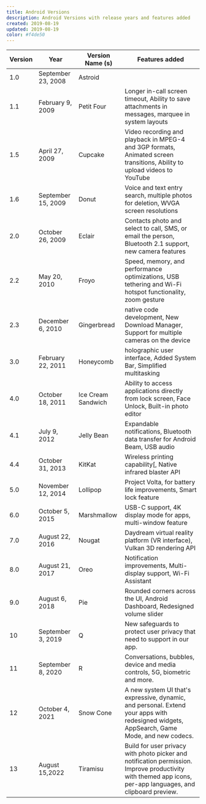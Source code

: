 ```yaml
---
title: Android Versions
description: Android Versions with release years and features added
created: 2019-08-19
updated: 2019-08-19
color: #f4de50
---
```


| Version | Year | Version Name (s) | Features added |
|--------|--------|--------|--------|
|1.0|September 23, 2008|Astroid||
|1.1|February 9, 2009|Petit Four|Longer in-call screen timeout, Ability to save attachments in messages, marquee in system layouts|
|1.5|April 27, 2009	|Cupcake|Video recording and playback in MPEG-4 and 3GP formats, Animated screen transitions, Ability to upload videos to YouTube|
|1.6|September 15, 2009|Donut|Voice and text entry search, multiple photos for deletion, WVGA screen resolutions|
|2.0|October 26, 2009|Eclair|Contacts photo and select to call, SMS, or email the person, Bluetooth 2.1 support, new camera features|
|2.2|May 20, 2010|Froyo|Speed, memory, and performance optimizations, USB tethering and Wi-Fi hotspot functionality,  zoom gesture|
|2.3|December 6, 2010|Gingerbread|native code development, New Download Manager, Support for multiple cameras on the device|
|3.0|February 22, 2011|Honeycomb|holographic user interface, Added System Bar, Simplified multitasking|
|4.0|October 18, 2011|Ice Cream Sandwich|Ability to access applications directly from lock screen, Face Unlock, Built-in photo editor|
|4.1|July 9, 2012|Jelly Bean|Expandable notifications, Bluetooth data transfer for Android Beam, USB audio|
|4.4|October 31, 2013|KitKat|Wireless printing capability[, Native infrared blaster API |
|5.0|November 12, 2014|Lollipop|Project Volta, for battery life improvements, Smart lock feature |
|6.0|October 5, 2015|Marshmallow|USB-C support, 4K display mode for apps, multi-window feature |
|7.0|August 22, 2016|Nougat|Daydream virtual reality platform (VR interface), Vulkan 3D rendering API |
|8.0|August 21, 2017|Oreo|Notification improvements, Multi-display support, Wi-Fi Assistant |
|9.0|August 6, 2018|Pie|Rounded corners across the UI, Android Dashboard, Redesigned volume slider |
|10|September 3, 2019|Q|New safeguards to protect user privacy that need to support in our app. |
|11|September 8, 2020|R|Conversations, bubbles, device and media controls, 5G, biometric and more.|
|12|October 4, 2021|Snow Cone|A new system UI that's expressive, dynamic, and personal. Extend your apps with redesigned widgets, AppSearch, Game Mode, and new codecs. |
|13|August 15,2022|Tiramisu|Build for user privacy with photo picker and notification permission. Improve productivity with themed app icons, per-app languages, and clipboard preview. |
